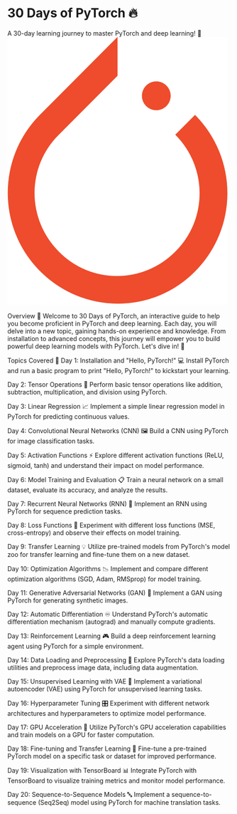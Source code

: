 # 30 Days of PyTorch :fire:
A 30-day learning journey to master PyTorch and deep learning! :rocket:
![PyTorch Image](logo.png)

Overview :book:
Welcome to 30 Days of PyTorch, an interactive guide to help you become proficient in PyTorch and deep learning. Each day, you will delve into a new topic, gaining hands-on experience and knowledge. From installation to advanced concepts, this journey will empower you to build powerful deep learning models with PyTorch. Let's dive in! :muscle:

Topics Covered :scroll:
Day 1: Installation and "Hello, PyTorch!" :computer:
Install PyTorch and run a basic program to print "Hello, PyTorch!" to kickstart your learning.

Day 2: Tensor Operations :arrows_counterclockwise:
Perform basic tensor operations like addition, subtraction, multiplication, and division using PyTorch.

Day 3: Linear Regression :chart_with_upwards_trend:
Implement a simple linear regression model in PyTorch for predicting continuous values.

Day 4: Convolutional Neural Networks (CNN) :framed_picture:
Build a CNN using PyTorch for image classification tasks.

Day 5: Activation Functions :zap:
Explore different activation functions (ReLU, sigmoid, tanh) and understand their impact on model performance.

Day 6: Model Training and Evaluation :clipboard:
Train a neural network on a small dataset, evaluate its accuracy, and analyze the results.

Day 7: Recurrent Neural Networks (RNN) :repeat_one:
Implement an RNN using PyTorch for sequence prediction tasks.

Day 8: Loss Functions :dart:
Experiment with different loss functions (MSE, cross-entropy) and observe their effects on model training.

Day 9: Transfer Learning :bulb:
Utilize pre-trained models from PyTorch's model zoo for transfer learning and fine-tune them on a new dataset.

Day 10: Optimization Algorithms :chart_with_downwards_trend:
Implement and compare different optimization algorithms (SGD, Adam, RMSprop) for model training.

Day 11: Generative Adversarial Networks (GAN) :art:
Implement a GAN using PyTorch for generating synthetic images.

Day 12: Automatic Differentiation :infinity:
Understand PyTorch's automatic differentiation mechanism (autograd) and manually compute gradients.

Day 13: Reinforcement Learning :video_game:
Build a deep reinforcement learning agent using PyTorch for a simple environment.

Day 14: Data Loading and Preprocessing :floppy_disk:
Explore PyTorch's data loading utilities and preprocess image data, including data augmentation.

Day 15: Unsupervised Learning with VAE :1234:
Implement a variational autoencoder (VAE) using PyTorch for unsupervised learning tasks.

Day 16: Hyperparameter Tuning :control_knobs:
Experiment with different network architectures and hyperparameters to optimize model performance.

Day 17: GPU Acceleration :rocket:
Utilize PyTorch's GPU acceleration capabilities and train models on a GPU for faster computation.

Day 18: Fine-tuning and Transfer Learning :repeat:
Fine-tune a pre-trained PyTorch model on a specific task or dataset for improved performance.

Day 19: Visualization with TensorBoard :bar_chart:
Integrate PyTorch with TensorBoard to visualize training metrics and monitor model performance.

Day 20: Sequence-to-Sequence Models :abc:
Implement a sequence-to-sequence (Seq2Seq) model using PyTorch for machine translation tasks.
